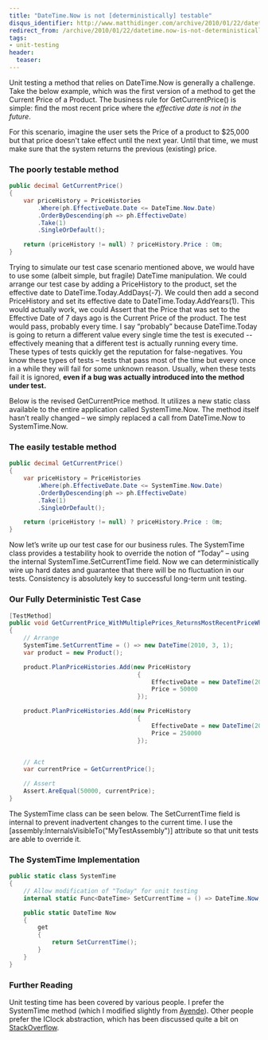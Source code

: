 ```yaml
---
title: "DateTime.Now is not [deterministically] testable"
disqus_identifier: http://www.matthidinger.com/archive/2010/01/22/datetime.now-is-not-deterministically-testable.aspx
redirect_from: /archive/2010/01/22/datetime.now-is-not-deterministically-testable.aspx/
tags: 
- unit-testing
header:
  teaser: 
---
```

Unit testing a method that relies on DateTime.Now is generally a challenge. Take the below example, which was the first version of a method to get the Current Price of a Product. The business rule for GetCurrentPrice() is simple: find the most recent price where the *effective date is not in the future*.

For this scenario, imagine the user sets the Price of a product to $25,000 but that price doesn't take effect until the next year. Until that time, we must make sure that the system returns the previous (existing) price.

### The poorly testable method

```csharp
public decimal GetCurrentPrice()
{
    var priceHistory = PriceHistories
        .Where(ph.EffectiveDate.Date <= DateTime.Now.Date)
        .OrderByDescending(ph => ph.EffectiveDate)
        .Take(1)
        .SingleOrDefault();

    return (priceHistory != null) ? priceHistory.Price : 0m;
}
```

Trying to simulate our test case scenario mentioned above, we would have to use some (albeit simple, but fragile) DateTime manipulation. We could arrange our test case by adding a PriceHistory to the product, set the effective date to DateTime.Today.AddDays(-7). We could then add a second PriceHistory and set its effective date to DateTime.Today.AddYears(1). This would actually work, we could Assert that the Price that was set to the Effective Date of 7 days ago is the Current Price of the product. The test would pass, probably every time. I say “probably” because DateTime.Today is going to return a different value every single time the test is executed -- effectively meaning that a different test is actually running every time. These types of tests quickly get the reputation for false-negatives. You know these types of tests – tests that pass most of the time but every once in a while they will fail for some unknown reason. Usually, when these tests fail it is ignored, **even if a bug was actually introduced into the method under test.**

Below is the revised GetCurrentPrice method. It utilizes a new static class available to the entire application called SystemTime.Now. The method itself hasn’t really changed – we simply replaced a call from DateTime.Now to SystemTime.Now.

### The easily testable method

```csharp
public decimal GetCurrentPrice()
{
    var priceHistory = PriceHistories
        .Where(ph.EffectiveDate.Date <= SystemTime.Now.Date)
        .OrderByDescending(ph => ph.EffectiveDate)
        .Take(1)
        .SingleOrDefault();

    return (priceHistory != null) ? priceHistory.Price : 0m;
}
```

Now let’s write up our test case for our business rules. The SystemTime class provides a testability hook to override the notion of “Today” – using the internal SystemTime.SetCurrentTime field. Now we can deterministically wire up hard dates and guarantee that there will be no fluctuation in our tests. Consistency is absolutely key to successful long-term unit testing.

### Our Fully Deterministic Test Case

```csharp
[TestMethod]
public void GetCurrentPrice_WithMultiplePrices_ReturnsMostRecentPriceWhereTodayIsAfterEffectiveDate()
{
    // Arrange
    SystemTime.SetCurrentTime = () => new DateTime(2010, 3, 1);
    var product = new Product();

    product.PlanPriceHistories.Add(new PriceHistory
                                    {
                                        EffectiveDate = new DateTime(2010, 1, 1), 
                                        Price = 50000
                                    });

    product.PlanPriceHistories.Add(new PriceHistory
                                    {
                                        EffectiveDate = new DateTime(2011, 1, 1), 
                                        Price = 250000
                                    });


    // Act
    var currentPrice = GetCurrentPrice();

    // Assert
    Assert.AreEqual(50000, currentPrice);
}
```

The SystemTime class can be seen below. The SetCurrentTime field is internal to prevent inadvertent changes to the current time. I use the \[assembly:InternalsVisibleTo("MyTestAssembly")\] attribute so that unit tests are able to override it.

### The SystemTime Implementation

```csharp
public static class SystemTime
{
    // Allow modification of "Today" for unit testing
    internal static Func<DateTime> SetCurrentTime = () => DateTime.Now;

    public static DateTime Now
    {
        get
        {
            return SetCurrentTime();
        }
    }
}
```

### Further Reading

Unit testing time has been covered by various people. I prefer the SystemTime method (which I modified slightly from [Ayende](http://ayende.com/Blog/archive/2008/07/07/Dealing-with-time-in-tests.aspx)). Other people prefer the IClock abstraction, which has been discussed quite a bit on [StackOverflow](http://stackoverflow.com/questions/43711/whats-a-good-way-to-overwrite-datetime-now-during-testing).

 

